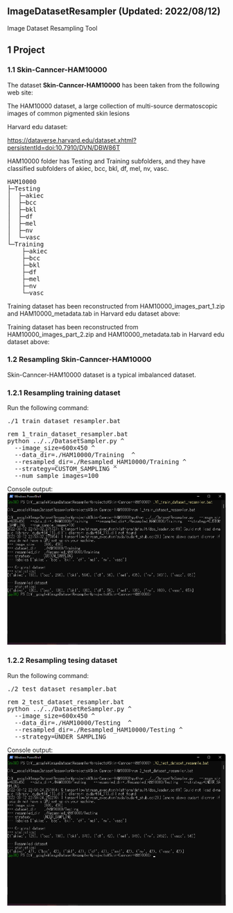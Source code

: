 <h2>
ImageDatasetResampler (Updated: 2022/08/12)
</h2>
Image Dataset Resampling Tool

<h2>
1 Project 
</h2>
<h3>
1.1 Skin-Canncer-HAM10000
</h3>
The dataset <b>Skin-Canncer-HAM10000</b> has been taken from the following web site:

The HAM10000 dataset, a large collection of multi-source dermatoscopic images of common pigmented skin lesions

Harvard edu dataset:

 https://dataverse.harvard.edu/dataset.xhtml?persistentId=doi:10.7910/DVN/DBW86T


HAM10000 folder has Testing and Training subfolders, and they have classified subfolders
of akiec, bcc, bkl, df, mel, nv, vasc.

<pre>
HAM10000
├─Testing
│  ├─akiec
│  ├─bcc
│  ├─bkl
│  ├─df
│  ├─mel
│  ├─nv
│  └─vasc
└─Training
    ├─akiec
    ├─bcc
    ├─bkl
    ├─df
    ├─mel
    ├─nv
    └─vasc
</pre>
Training dataset has been reconstructed from 
  HAM10000_images_part_1.zip and HAM10000_metadata.tab in Harvard edu dataset above:


Training dataset has been reconstructed from 
  HAM10000_images_part_2.zip and HAM10000_metadata.tab in Harvard edu dataset above:


<h3>
1.2 Resampling Skin-Canncer-HAM10000
</h3>
Skin-Canncer-HAM10000 dataset is a typical imbalanced dataset.
<br>
<h3>
1.2.1 Resampling training dataset
</h3>
Run the following command:<br>
<pre>
./1_train_dataset_resampler.bat
</pre>
<pre>
rem 1_train_dataset_resampler.bat
python ../../DatasetSampler.py ^
  --image_size=600x450 ^
  --data_dir=./HAM10000/Training  ^
  --resampled_dir=./Resampled_HAM10000/Training ^
  --strategy=CUSTOM_SAMPLING ^
  --num_sample_images=100
</pre>
Console output:<br>
<img src="./asset/train_dataset_resampling.png">
<br>
<h3>
1.2.2 Resampling tesing dataset
</h3>
Run the following command:<br>
<pre>
./2_test_dataset_resampler.bat
</pre>
<pre>
rem 2_test_dataset_resampler.bat
python ../../DatasetReSampler.py ^
  --image_size=600x450 ^
  --data_dir=./HAM10000/Testing  ^
  --resampled_dir=./Resampled_HAM10000/Testing ^
  --strategy=UNDER_SAMPLING 
</pre>
Console output:<br>
<img src="./asset/test_dataset_resampling.png">